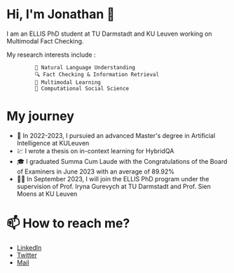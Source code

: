# Hi, I'm Jonathan 👋

I am an ELLIS PhD student at TU Darmstadt and KU Leuven working on Multimodal Fact Checking.

My research interests include : 

             💬 Natural Language Understanding
             🔍 Fact Checking & Information Retrieval
             🍲 Multimodal Learning 
             👥 Computational Social Science
 
 
            
# My journey 
- 🤖 In 2022-2023, I pursuied an advanced Master's degree in Artificial Intelligence at KULeuven
- 💹 I wrote a thesis on in-context learning for HybridQA
- 🎓 I graduated Summa Cum Laude with the Congratulations of the Board of Examiners in June 2023 with an average of 89.92%
- 👨‍🔬 In September 2023, I will join the ELLIS PhD program under the supervision of Prof. Iryna Gurevych at TU Darmstadt and Prof. Sien Moens at KU Leuven


# 📫 How to reach me?
- [LinkedIn](https://www.linkedin.com/in/jonathan-tonglet/)
- [Twitter](https://twitter.com/TongletJ)
- <a href="mailto:jonathan.tonglet@gmail.com">Mail</href>

<!---
jtonglet/jtonglet is a ✨ special ✨ repository because its `README.md` (this file) appears on your GitHub profile.
You can click the Preview link to take a look at your changes.
--->
